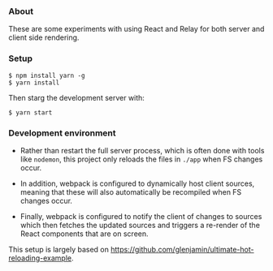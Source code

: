 ### About

These are some experiments with using React and Relay for both server and client side rendering.

### Setup

```
$ npm install yarn -g
$ yarn install
```

Then starg the development server with:

```
$ yarn start
```

### Development environment

* Rather than restart the full server process, which is often done with tools like `nodemon`, this project only reloads
  the files in `./app` when FS changes occur.

* In addition, webpack is configured to dynamically host client sources, meaning that these will also automatically be
  recompiled when FS changes occur.

* Finally, webpack is configured to notify the client of changes to sources which then fetches the updated sources and
  triggers a re-render of the React components that are on screen.

This setup is largely based on https://github.com/glenjamin/ultimate-hot-reloading-example.
